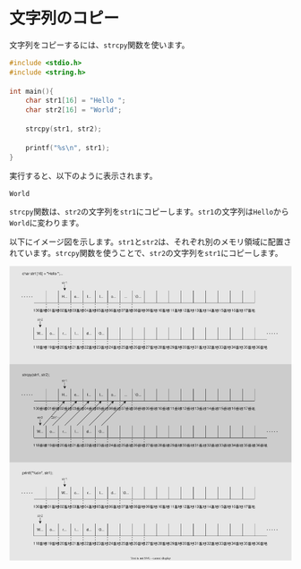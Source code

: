 # 文字列のコピー

文字列をコピーするには、`strcpy`関数を使います。

```c
#include <stdio.h>
#include <string.h>

int main(){
    char str1[16] = "Hello ";
    char str2[16] = "World";

    strcpy(str1, str2);

    printf("%s\n", str1);
}
```

実行すると、以下のように表示されます。

```txt
World
```

`strcpy`関数は、`str2`の文字列を`str1`にコピーします。`str1`の文字列は`Hello`から`World`に変わります。

以下にイメージ図を示します。`str1`と`str2`は、それぞれ別のメモリ領域に配置されています。`strcpy`関数を使うことで、`str2`の文字列を`str1`にコピーします。

![文字列のコピー](./strcpy.svg)

